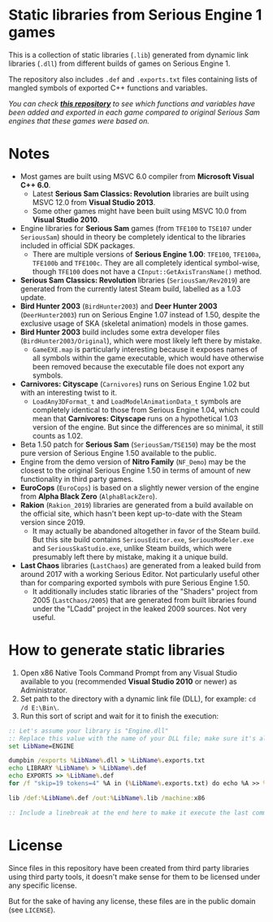 # Static libraries from Serious Engine 1 games

This is a collection of static libraries (`.lib`) generated from dynamic link libraries (`.dll`) from different builds of games on Serious Engine 1.

The repository also includes `.def` and `.exports.txt` files containing lists of mangled symbols of exported C++ functions and variables.

*You can check [**this repository**](https://github.com/DreamyCecil/SE1-LibrarySymbolDifferences) to see which functions and variables have been added and exported in each game compared to original Serious Sam engines that these games were based on.*

# Notes

- Most games are built using MSVC 6.0 compiler from **Microsoft Visual C++ 6.0**.
  - Latest **Serious Sam Classics: Revolution** libraries are built using MSVC 12.0 from **Visual Studio 2013**.
  - Some other games might have been built using MSVC 10.0 from **Visual Studio 2010**.
- Engine libraries for **Serious Sam** games (from `TFE100` to `TSE107` under `SeriousSam`) should in theory be completely identical to the libraries included in official SDK packages.
  - There are multiple versions of **Serious Engine 1.00**: `TFE100`, `TFE100a`, `TFE100b` and `TFE100c`. They are all completely identical symbol-wise, though `TFE100` does not have a `CInput::GetAxisTransName()` method.
- **Serious Sam Classics: Revolution** libraries (`SeriousSam/Rev2019`) are generated from the currently latest Steam build, labelled as a 1.03 update.
- **Bird Hunter 2003** (`BirdHunter2003`) and **Deer Hunter 2003** (`DeerHunter2003`) run on Serious Engine 1.07 instead of 1.50, despite the exclusive usage of SKA (skeletal animation) models in those games.
- **Bird Hunter 2003** build includes some extra developer files (`BirdHunter2003/Original`), which were most likely left there by mistake.
  - `GameEXE.map` is particularly interesting because it exposes names of all symbols within the game executable, which would have otherwise been removed because the executable file does not export any symbols.
- **Carnivores: Cityscape** (`Carnivores`) runs on Serious Engine 1.02 but with an interesting twist to it.
  - `LoadAny3DFormat_t` and `LoadModelAnimationData_t` symbols are completely identical to those from Serious Engine 1.04, which could mean that **Carnivores: Cityscape** runs on a hypothetical 1.03 version of the engine. But since the differences are so minimal, it still counts as 1.02.
- Beta 1.50 patch for **Serious Sam** (`SeriousSam/TSE150`) may be the most pure version of Serious Engine 1.50 available to the public.
- Engine from the demo version of **Nitro Family** (`NF_Demo`) may be the closest to the original Serious Engine 1.50 in terms of amount of new functionality in third party games.
- **EuroCops** (`EuroCops`) is based on a slightly newer version of the engine from **Alpha Black Zero** (`AlphaBlackZero`).
- **Rakion** (`Rakion_2019`) libraries are generated from a build available on the official site, which hasn't been kept up-to-date with the Steam version since 2019.
  - It may actually be abandoned altogether in favor of the Steam build. But this site build contains `SeriousEditor.exe`, `SeriousModeler.exe` and `SeriousSkaStudio.exe`, unlike Steam builds, which were presumably left there by mistake, making it a unique build.
- **Last Chaos** libraries (`LastChaos`) are generated from a leaked build from around 2017 with a working Serious Editor. Not particularly useful other than for comparing exported symbols with pure Serious Engine 1.50.
  - It additionally includes static libraries of the "Shaders" project from 2005 (`LastChaos/2005`) that are generated from built libraries found under the "LCadd" project in the leaked 2009 sources. Not very useful.

# How to generate static libraries

1. Open x86 Native Tools Command Prompt from any Visual Studio available to you (recommended **Visual Studio 2010** or newer) as Administrator.
2. Set path to the directory with a dynamic link file (DLL), for example: `cd /d E:\Bin\`.
3. Run this sort of script and wait for it to finish the execution:
```bat
:: Let's assume your library is "Engine.dll"
:: Replace this value with the name of your DLL file; make sure it's all capitalized
set LibName=ENGINE

dumpbin /exports %LibName%.dll > %LibName%.exports.txt
echo LIBRARY %LibName% > %LibName%.def
echo EXPORTS >> %LibName%.def
for /f "skip=19 tokens=4" %A in (%LibName%.exports.txt) do echo %A >> %LibName%.def

lib /def:%LibName%.def /out:%LibName%.lib /machine:x86

:: Include a linebreak at the end here to make it execute the last command as well upon pasting the whole script
```

# License

Since files in this repository have been created from third party libraries using third party tools, it doesn't make sense for them to be licensed under any specific license.

But for the sake of having any license, these files are in the public domain (see `LICENSE`).
